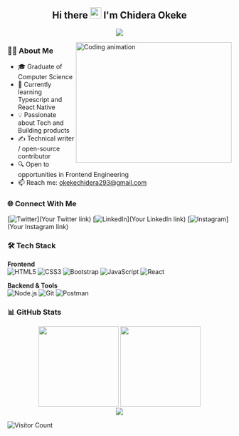 <h2 align="center">Hi there <img src="https://media.giphy.com/media/hvRJCLFzcasrR4ia7z/giphy.gif" width="25px"> I'm Chidera Okeke </h2>

<p align="center">
  <a href="https://github.com/ghostdev-labs/readme-typing-svg">
    <img src="https://readme-typing-svg.herokuapp.com/?lines=Frontend%20Engineer%20💻;Passionate%20about%20UI%20Design%20🎨;Problem%20Solver%20🔍;Always%20Learning%20📚&font=Fira%20Code&center=true&width=550&height=45&color=3498db&vCenter=true&size=22&pause=1000">
  </a>
</p>

<img src="https://user-images.githubusercontent.com/105108549/190127191-945c97b4-f2e8-47fe-b1da-ff678d31c0ed.gif" height="270px" width="350px" align="right" alt="Coding animation">

### 👩‍💻 About Me
- 🎓 Graduate of Computer Science
- 🌱 Currently learning Typescript and React Native
- 💡 Passionate about Tech and Building products
- ✍️ Technical writer / open-source contributor
- 🔍 Open to opportunities in Frontend Engineering
- 📫 Reach me: okekechidera293@gmail.com

### 🌐 Connect With Me
[![Twitter](https://img.shields.io/badge/Twitter-1DA1F2?style=for-the-badge&logo=twitter&logoColor=white)](Your Twitter link)
[![LinkedIn](https://img.shields.io/badge/LinkedIn-0077B5?style=for-the-badge&logo=linkedin&logoColor=white)](Your LinkedIn link)
[![Instagram](https://img.shields.io/badge/Instagram-E4405F?style=for-the-badge&logo=instagram&logoColor=white)](Your Instagram link)

### 🛠️ Tech Stack
**Frontend**  
![HTML5](https://img.shields.io/badge/HTML5-E34F26?style=for-the-badge&logo=html5&logoColor=white)
![CSS3](https://img.shields.io/badge/CSS3-1572B6?style=for-the-badge&logo=css3&logoColor=white)
![Bootstrap](https://img.shields.io/badge/Bootstrap-563D7C?style=for-the-badge&logo=bootstrap&logoColor=white)
![JavaScript](https://img.shields.io/badge/JavaScript-F7DF1E?style=for-the-badge&logo=javascript&logoColor=black)
![React](https://img.shields.io/badge/React-20232A?style=for-the-badge&logo=react&logoColor=61DAFB)

**Backend & Tools**  
![Node.js](https://img.shields.io/badge/node.js-6DA55F?style=for-the-badge&logo=node.js&logoColor=white)
![Git](https://img.shields.io/badge/git-%23F05033.svg?style=for-the-badge&logo=git&logoColor=white)
![Postman](https://img.shields.io/badge/Postman-FF6C37?style=for-the-badge&logo=postman&logoColor=white)

### 📊 GitHub Stats
<div align="center">
  <img height="180em" src="https://github-readme-stats.vercel.app/api?username=YourUsername&show_icons=true&theme=radical&include_all_commits=true" />
  <img height="180em" src="https://github-readme-stats.vercel.app/api/top-langs/?username=YourUsername&layout=compact&theme=radical" />
  <br>
  <img src="https://github-readme-streak-stats.herokuapp.com/?user=YourUsername&theme=radical" />
</div>

![Visitor Count](https://komarev.com/ghpvc/?username=YourUsername&color=blue&style=flat-square)

